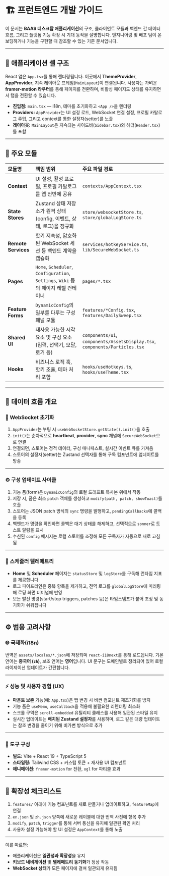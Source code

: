 
# 🏗️ 프런트엔드 개발 가이드

이 문서는 **BAAS 데스크탑 애플리케이션**의 구조, 클라이언트 모듈과 백엔드 간 데이터 흐름,
그리고 플랫폼 기능 확장 시 기대 동작을 설명합니다.
엔지니어링 및 배포 팀이 온보딩하거나 기능을 구현할 때 참조할 수 있는 기준 문서입니다.

---

## 🧩 애플리케이션 셸 구조

React 앱은 `App.tsx`를 통해 렌더링됩니다.
이곳에서 **ThemeProvider**, **AppProvider**, 지속 레이아웃 프레임(`MainLayout`)이 연결됩니다.
사용자는 가벼운 **framer-motion 라우터**를 통해 페이지를 전환하며,
비활성 페이지도 상태를 유지하면서 탭을 전환할 수 있습니다.

* **진입점:** `main.tsx` — i18n, 테마를 초기화하고 `<App />`을 렌더링
* **Providers:** `AppProvider`는 UI 설정 로드, WebSocket 연결 설정, 프로필 카탈로그 주입,
  그리고 context를 통한 설정자(setter)를 노출
* **레이아웃:** `MainLayout`은 지속되는 사이드바(`Sidebar.tsx`)와 헤더(`Header.tsx`)를 포함

---

## 🧱 주요 모듈

| 모듈명                 | 책임 범위                                                                   | 주요 파일 경로                                                                    |
| :------------------ | :---------------------------------------------------------------------- | :-------------------------------------------------------------------------- |
| **Context**         | UI 설정, 활성 프로필, 프로필 카탈로그를 앱 전반에 공유                                       | `contexts/AppContext.tsx`                                                   |
| **State Stores**    | Zustand 상태 저장소가 원격 상태(config, 이벤트, 상태, 로그)을 정규화                         | `store/websocketStore.ts`, `store/globalLogStore.ts`                        |
| **Remote Services** | 핫키 지속성, 암호화된 WebSocket 세션 등 백엔드 계약을 캡슐화                                 | `services/hotkeyService.ts`, `lib/SecureWebSocket.ts`                       |
| **Pages**           | `Home`, `Scheduler`, `Configuration`, `Settings`, `Wiki` 등의 페이지 레벨 컨테이너 | `pages/*.tsx`                                                               |
| **Feature Forms**   | `DynamicConfig`의 일부를 다루는 구성 패널 모듈                                       | `features/*Config.tsx`, `features/DailySweep.tsx`                           |
| **Shared UI**       | 재사용 가능한 시각 요소 및 구성 요소 (입력, 선택기, 모달, 로거 등)                               | `components/ui`, `components/AssetsDisplay.tsx`, `components/Particles.tsx` |
| **Hooks**           | 비즈니스 로직 훅, 핫키 조율, 테마 처리 포함                                              | `hooks/useHotkeys.ts`, `hooks/useTheme.tsx`                                 |

---

## 🔄 데이터 흐름 개요

### 🔌 WebSocket 초기화

1. `AppProvider`는 부팅 시 `useWebSocketStore.getState().init()`을 호출
2. `init()`는 순차적으로 **heartbeat**, **provider**, **sync** 채널에 `SecureWebSocket`으로 연결
3. 연결되면, 스토어는 정적 데이터, 구성 매니페스트, 실시간 이벤트 큐를 가져옴
4. 스토어의 설정자(setter)는 Zustand 선택자를 통해 구독 컴포넌트에 업데이트를 방송

---

### ⚙️ 구성 업데이트 사이클

1. 기능 폼(form)은 `DynamicConfig`의 로컬 드래프트 복사본 위에서 작동
2. 저장 시, 폼은 최소 `patch` 객체를 생성하고 `modify(path, patch, showToast)`를 호출
3. 스토어는 JSON patch 방식의 `sync` 명령을 발행하고,
   `pendingCallbacks`에 콜백을 등록
4. 백엔드가 명령을 확인하면 콜백은 대기 상태를 해제하고,
   선택적으로 `sonner`로 토스트 알림을 표시
5. 수신된 `config` 메시지는 로컬 스토어를 조정해 모든 구독자가 자동으로 새로 고침됨

---

### 📡 스케줄러 텔레메트리

* **Home** 및 **Scheduler** 페이지는 `statusStore` 및 `logStore`를 구독해 런타임 지표를 제공합니다
* 로그 파이프라인은 중복 항목을 제거하고, 전역 로그를 `globalLogStore`에 미러링해 로딩 화면 터미널에 반영
* 모든 발신 명령(start/stop triggers, patches 등)은 타임스탬프가 붙어 조정 및 동기화가 쉬워집니다

---

## ⚙️ 범용 고려사항

### 🌐 국제화(i18n)

번역은 `assets/locales/*.json`에 저장되며 `react-i18next`를 통해 로드됩니다.
기본 언어는 **중국어 (`zh`)**, 보조 언어는 **영어**입니다.
UI 문구는 도메인별로 정리되어 있어 로컬라이제이션 업데이트가 간편합니다.

---

### ⚡ 성능 및 사용자 경험 (UX)

* **마운트 보존** 기능(예: `App.tsx`)은 탭 변경 시 비싼 컴포넌트 재초기화를 방지
* 기능 폼은 `useMemo`, `useCallback`을 적용해 불필요한 리렌더링 최소화
* 스크롤 구역은 `scroll-embedded` 유틸리티 클래스를 사용해 일관된 스타일 유지
* 실시간 업데이트는 **배치된 Zustand 설정자**를 사용하며,
  로그 같은 대량 업데이트는 참조 변경을 줄이기 위해 비가변 방식으로 추가

---

### 🧰 도구 구성

* **빌드:** Vite + React 19 + TypeScript 5
* **스타일링:** Tailwind CSS + 커스텀 토큰 + 재사용 UI 컴포넌트
* **애니메이션:** `framer-motion` for 전환, `ogl` for 파티클 효과

---

## 🚀 확장성 체크리스트

1. `features/` 아래에 기능 컴포넌트를 새로 만들거나 업데이트하고,
   `featureMap`에 연결
2. `en.json` 및 `zh.json` 양쪽에 새로운 레이블에 대한 번역 사전에 항목 추가
3. `modify`, `patch`, `trigger`를 통해 서버 통신을 유지해 일관된 확인 처리
4. 사용자 설정 가능해야 할 UI 설정은 `AppContext`를 통해 노출

---

이를 따르면:

* 애플리케이션은 **일관성과 확장성**을 유지
* **키보드 네비게이션** 및 **텔레메트리 동기화**가 정상 작동
* **WebSocket 상태**가 모든 페이지에 걸쳐 일관되게 유지됨
